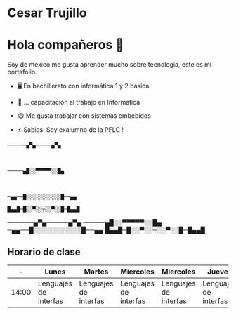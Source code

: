 # Cesar Trujillo

# Hola compañeros 👋

Soy de mexico me gusta aprender mucho sobre tecnologia, este es mi portafolio.


- 🖥 En bachillerato con informática 1 y 2 básica

- 📲 ... capacitación al trabajo en Informatica

- 😄 Me gusta trabajar con sistemas embebidos

- ⚡ Sabias: Soy exalumno de la PFLC !

<p><code>──────▄▀▄─────▄▀▄</code></p><br>
<p><code>─────▄█░░▀▀▀▀▀░░█▄ </code></p></br>
<p><code>─▄▄──█░░░░░░░░░░░█──▄▄</code></p>
<p><code>█▄▄█─█░░▀░░┬░░▀░░█─█▄▄█</code></p>



──────▄▀▄─────▄▀▄                                                                                                                                                                  ─────▄█░░▀▀▀▀▀░░█▄                                                                                                                                                     ─▄▄──█░░░░░░░░░░░█──▄▄                                                                                                                                       █▄▄█─█░░▀░░┬░░▀░░█─█▄▄█


## Horario de clase

| -                       | Lunes                | Martes                | Miercoles             | Miercoles             | Jueves                | Viernes               | 
| -------------           | -------------        | -------------         | -------------         | -------------         | -------------         | -------------         |
| 14:00                   |Lenguajes de interfas | Lenguajes de interfas | Lenguajes de interfas | Lenguajes de interfas | Lenguajes de interfas | Lenguajes de interfas |
